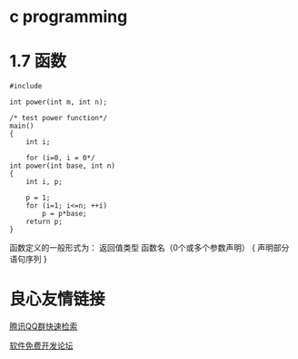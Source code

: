 # c programming
# 1.7 函数

```
#include 

int power(int m, int n);

/* test power function*/
main()
{
    int i;
    
    for (i=0, i = 0*/
int power(int base, int n)
{
    int i, p;
    
    p = 1;
    for (i=1; i<=n; ++i)
        p = p*base;
    return p;
}
```
函数定义的一般形式为：
返回值类型 函数名（0个或多个参数声明）
{
    声明部分
    语句序列
}







 # 良心友情链接

[腾讯QQ群快速检索](http://u.720life.cn/s/8cf73f7c)

[软件免费开发论坛](http://u.720life.cn/s/bbb01dc0)